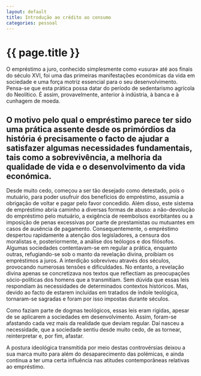 ```yaml
---
layout: default
title: Introdução ao crédito ao consumo
categories: pessoal
---
```


# {{ page.title }}

O empréstimo a juro, conhecido simplesmente como «usura» até aos finais do século XVI, foi uma das primeiras manifestações económicas da vida em sociedade e uma força motriz essencial para o seu desenvolvimento. Pensa-se que esta prática possa datar do período de sedentarismo agrícola do Neolítico. É assim, provavelmente, anterior à indústria, à banca e à cunhagem de moeda.

## O motivo pelo qual o empréstimo parece ter sido uma prática assente desde os primórdios da história é precisamente o facto de ajudar a satisfazer algumas necessidades fundamentais, tais como a sobrevivência, a melhoria da qualidade de vida e o desenvolvimento da vida económica.

Desde muito cedo, começou a ser tão desejado como detestado, pois o mutuário, para poder usufruir dos benefícios do empréstimo, assumia a obrigação de voltar e pagar pelo favor concedido. Além disso, este sistema de empréstimo abria caminho a diversas formas de abuso: a não-devolução do empréstimo pelo mutuário, a exigência de reembolsos exorbitantes ou a imposição de penas excessivas por parte de prestamistas ou mutuantes em casos de ausência de pagamento. Consequentemente, o empréstimo despertou rapidamente a atenção dos legisladores, a censura dos moralistas e, posteriormente, a análise dos teólogos e dos filósofos.
Algumas sociedades contentavam-se em regular a prática, enquanto outras, refugiando-se sob o manto da revelação divina, proibiam os empréstimos a juros. A interdição sobreviveu através dos séculos, provocando numerosas tensões e dificuldades. No entanto, a revelação divina apenas se concretizava nos textos que reflectiam as preocupações sócio-políticas dos homens que a transmitiam. Sem dúvida que essas leis respondiam às necessidades de determinados contextos históricos. Mas, devido ao facto de estarem incluídas em tratados de índole teológica, tornaram-se sagradas e foram por isso impostas durante séculos.

Como faziam parte de dogmas teológicos, essas leis eram rígidas, apesar de se aplicarem a sociedades em desenvolvimento. Assim, foram-se afastando cada vez mais da realidade que deviam regular. Daí nasceu a necessidade, que a sociedade sentiu desde muito cedo, de as tornear, reinterpretar e, por fim, afastar.

A postura ideológica transmitida por meio destas controvérsias deixou a sua marca muito para além do desaparecimento das polémicas, e ainda continua a ter uma certa influência nas atitudes contemporâneas relativas ao empréstimo.